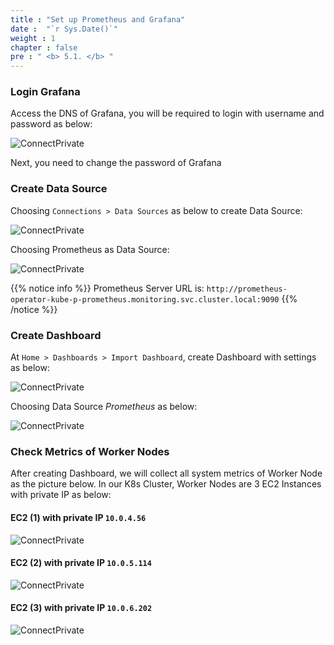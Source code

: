 ```yaml
---
title : "Set up Prometheus and Grafana"
date :  "`r Sys.Date()`" 
weight : 1
chapter : false
pre : " <b> 5.1. </b> "
---
```


### Login Grafana

Access the DNS of Grafana, you will be required to login with username and password as below:


![ConnectPrivate](/images/5-finish-monitoring/5.1-prome-grafana/pro_gra_0.png)

Next, you need to change the password of Grafana

### Create Data Source

Choosing `Connections > Data Sources` as below to create Data Source:

![ConnectPrivate](/images/5-finish-monitoring/5.1-prome-grafana/pro_gra_1.png)

Choosing Prometheus as Data Source:

![ConnectPrivate](/images/5-finish-monitoring/5.1-prome-grafana/pro_gra_2.png)

{{% notice info %}}
Prometheus Server URL is: `http://prometheus-operator-kube-p-prometheus.monitoring.svc.cluster.local:9090`
{{% /notice %}}

### Create Dashboard

At `Home > Dashboards > Import Dashboard`, create Dashboard with settings as below:

![ConnectPrivate](/images/5-finish-monitoring/5.1-prome-grafana/pro_gra_3.png)

Choosing Data Source *Prometheus* as below:

![ConnectPrivate](/images/5-finish-monitoring/5.1-prome-grafana/pro_gra_4.png)

### Check Metrics of Worker Nodes

After creating Dashboard, we will collect all system metrics of Worker Node as the picture below. In our K8s Cluster, Worker Nodes are 3 EC2 Instances with private IP as below:

#### EC2 (1) with private IP `10.0.4.56`

![ConnectPrivate](/images/5-finish-monitoring/5.1-prome-grafana/pro_gra_5.png)
#### EC2 (2) with private IP `10.0.5.114`

![ConnectPrivate](/images/5-finish-monitoring/5.1-prome-grafana/pro_gra_6.png)
#### EC2 (3) with private IP `10.0.6.202`
![ConnectPrivate](/images/5-finish-monitoring/5.1-prome-grafana/pro_gra_7.png)